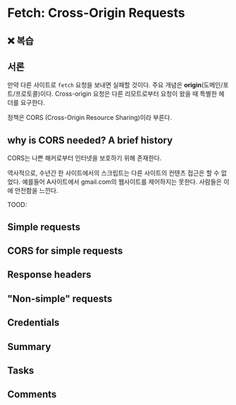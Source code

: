 # Fetch: Cross-Origin Requests

## ❌ 복습

## 서론

만약 다른 사이트로 `fetch` 요청을 보내면 실패할 것이다. 주요 개념은 **origin**(도메인/포트/프로토콜)이다. Cross-origin 요청은 다른 리모트로부터 요청이 왔을 때 특별한 헤더를 요구한다.

정책은 CORS (Cross-Origin Resource Sharing)이라 부른다.

## why is CORS needed? A brief history

CORS는 나쁜 해커로부터 인터넷을 보호하기 위해 존재한다.

역사적으로, 수년간 한 사이트에서의 스크립트는 다른 사이트의 컨텐츠 접근은 할 수 없었다. 예를들어 A사이트에서 gmail.com의 웹사이트를 제어하지는 못한다. 사람들은 이에 안전함을 느낀다.

TOOD:

## Simple requests

## CORS for simple requests

## Response headers

## "Non-simple" requests

## Credentials

## Summary

## Tasks

## Comments
